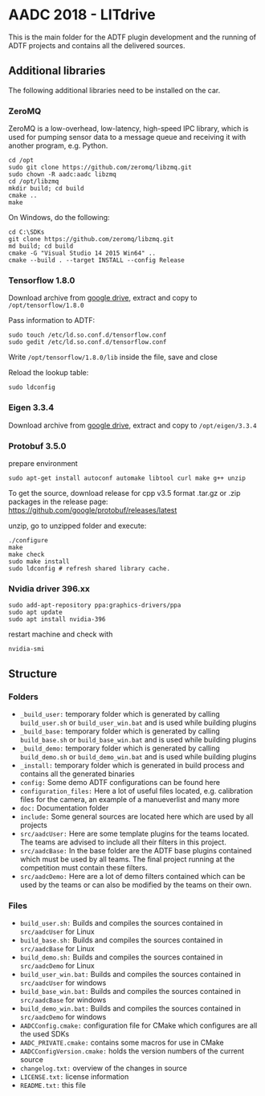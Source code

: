 # AADC 2018 - LITdrive

This is the main folder for the ADTF plugin development and the running of ADTF projects and contains all the delivered sources.

## Additional libraries

The following additional libraries need to be installed on the car.

### ZeroMQ

ZeroMQ is a low-overhead, low-latency, high-speed IPC library, which is used for pumping sensor data to a message queue and receiving it with another program, e.g. Python.

    cd /opt
    sudo git clone https://github.com/zeromq/libzmq.git
    sudo chown -R aadc:aadc libzmq
    cd /opt/libzmq
    mkdir build; cd build
    cmake ..
    make
	
On Windows, do the following:

	cd C:\SDKs
	git clone https://github.com/zeromq/libzmq.git
	md build; cd build
	cmake -G "Visual Studio 14 2015 Win64" ..
	cmake --build . --target INSTALL --config Release
	
### Tensorflow 1.8.0
Download archive from [google drive](https://drive.google.com/open?id=1CMnu1d_IwQAnup0BKL_es4i4T6XQRdqB), extract and copy to `/opt/tensorflow/1.8.0`

Pass information to ADTF:

    sudo touch /etc/ld.so.conf.d/tensorflow.conf
    sudo gedit /etc/ld.so.conf.d/tensorflow.conf
    
Write `/opt/tensorflow/1.8.0/lib` inside the file, save and close

Reload the lookup table:
    
    sudo ldconfig
 

### Eigen 3.3.4
Download archive from [google drive](https://drive.google.com/open?id=1CMnu1d_IwQAnup0BKL_es4i4T6XQRdqB), extract and copy to `/opt/eigen/3.3.4`

### Protobuf 3.5.0
prepare environment

    sudo apt-get install autoconf automake libtool curl make g++ unzip
    
To get the source, download release for cpp v3.5 format .tar.gz or .zip packages in the release page:
       https://github.com/google/protobuf/releases/latest

unzip, go to unzipped folder and execute:

    ./configure
    make
    make check
    sudo make install
    sudo ldconfig # refresh shared library cache.

### Nvidia driver 396.xx
    
    sudo add-apt-repository ppa:graphics-drivers/ppa
    sudo apt update
    sudo apt install nvidia-396
    
restart machine and check with 

    nvidia-smi

## Structure

### Folders

- `_build_user:` temporary folder which is generated by calling `build_user.sh` or `build_user_win.bat` and is used while building plugins
- `_build_base:` temporary folder which is generated by calling `build_base.sh` or `build_base_win.bat` and is used while building plugins
- `_build_demo:` temporary folder which is generated by calling `build_demo.sh` or `build_demo_win.bat` and is used while building plugins
- `_install:` temporary folder which is generated in build process and contains all the generated binaries
- `config:` Some demo ADTF configurations can be found here
- `configuration_files:` Here a lot of useful files located, e.g. calibration files for the camera, an example of a manueverlist and many more
- `doc:` Documentation folder
- `include:` Some general sources are located here which are used by all projects
- `src/aadcUser:` Here are some template plugins for the teams located. The teams are advised to include all their filters in this project.
- `src/aadcBase:` In the base folder are the ADTF base plugins contained which must be used by all teams. The final project running at the competition must contain these filters.
- `src/aadcDemo:` Here are a lot of demo filters  contained which can be used by the teams or can also be modified by the teams on their own.

### Files

- `build_user.sh:` Builds and compiles the sources contained in `src/aadcUser` for Linux
- `build_base.sh:` Builds and compiles the sources contained in `src/aadcBase` for Linux
- `build_demo.sh:` Builds and compiles the sources contained in `src/aadcDemo` for Linux
- `build_user_win.bat:` Builds and compiles the sources contained in `src/aadcUser` for windows
- `build_base_win.bat:` Builds and compiles the sources contained in `src/aadcBase` for windows
- `build_demo_win.bat:` Builds and compiles the sources contained in `src/aadcDemo` for windows
- `AADCConfig.cmake:` configuration file for CMake which configures are all the used SDKs
- `AADC_PRIVATE.cmake:` contains some macros for use in CMake
- `AADCConfigVersion.cmake:` holds the version numbers of the current source
- `changelog.txt:` overview of the changes in source
- `LICENSE.txt:` license information
- `README.txt:` this file
